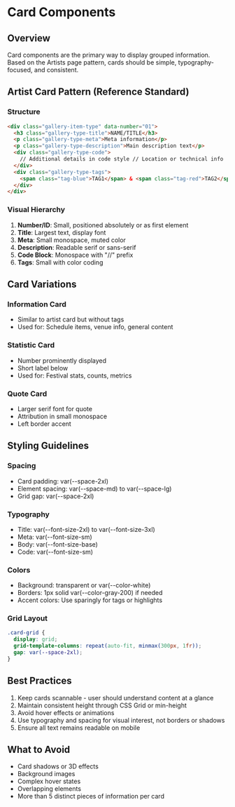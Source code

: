 # Card Components

## Overview

Card components are the primary way to display grouped information. Based on the Artists page pattern, cards should be simple, typography-focused, and consistent.

## Artist Card Pattern (Reference Standard)

### Structure

```html
<div class="gallery-item-type" data-number="01">
  <h3 class="gallery-type-title">NAME/TITLE</h3>
  <p class="gallery-type-meta">Meta information</p>
  <p class="gallery-type-description">Main description text</p>
  <div class="gallery-type-code">
    // Additional details in code style // Location or technical info
  </div>
  <div class="gallery-type-tags">
    <span class="tag-blue">TAG1</span> & <span class="tag-red">TAG2</span>
  </div>
</div>
```

### Visual Hierarchy

1. **Number/ID**: Small, positioned absolutely or as first element
2. **Title**: Largest text, display font
3. **Meta**: Small monospace, muted color
4. **Description**: Readable serif or sans-serif
5. **Code Block**: Monospace with "//" prefix
6. **Tags**: Small with color coding

## Card Variations

### Information Card

- Similar to artist card but without tags
- Used for: Schedule items, venue info, general content

### Statistic Card

- Number prominently displayed
- Short label below
- Used for: Festival stats, counts, metrics

### Quote Card

- Larger serif font for quote
- Attribution in small monospace
- Left border accent

## Styling Guidelines

### Spacing

- Card padding: var(--space-2xl)
- Element spacing: var(--space-md) to var(--space-lg)
- Grid gap: var(--space-2xl)

### Typography

- Title: var(--font-size-2xl) to var(--font-size-3xl)
- Meta: var(--font-size-sm)
- Body: var(--font-size-base)
- Code: var(--font-size-sm)

### Colors

- Background: transparent or var(--color-white)
- Borders: 1px solid var(--color-gray-200) if needed
- Accent colors: Use sparingly for tags or highlights

### Grid Layout

```css
.card-grid {
  display: grid;
  grid-template-columns: repeat(auto-fit, minmax(300px, 1fr));
  gap: var(--space-2xl);
}
```

## Best Practices

1. Keep cards scannable - user should understand content at a glance
2. Maintain consistent height through CSS Grid or min-height
3. Avoid hover effects or animations
4. Use typography and spacing for visual interest, not borders or shadows
5. Ensure all text remains readable on mobile

## What to Avoid

- Card shadows or 3D effects
- Background images
- Complex hover states
- Overlapping elements
- More than 5 distinct pieces of information per card
